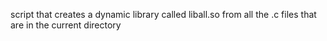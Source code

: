 script that creates a dynamic library called liball.so from all the .c files that are in the current directory

